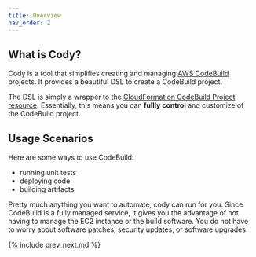 ```yaml
---
title: Overview
nav_order: 2
---
```


## What is Cody?

Cody is a tool that simplifies creating and managing [AWS CodeBuild](https://aws.amazon.com/codebuild/) projects. It provides a beautiful DSL to create a CodeBuild project.

The DSL is simply a wrapper to the [CloudFormation CodeBuild Project resource](https://docs.aws.amazon.com/AWSCloudFormation/latest/UserGuide/aws-resource-codebuild-project.html). Essentially, this means you can **fullly control** and customize of the CodeBuild project.

## Usage Scenarios

Here are some ways to use CodeBuild:

* running unit tests
* deploying code
* building artifacts

Pretty much anything you want to automate, cody can run for you. Since CodeBuild is a fully managed service, it gives you the advantage of not having to manage the EC2 instance or the build software.  You do not have to worry about software patches, security updates, or software upgrades.

{% include prev_next.md %}
